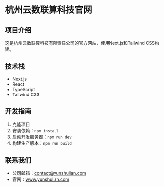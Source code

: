 # 杭州云数联算科技官网

## 项目介绍
这是杭州云数联算科技有限责任公司的官方网站，使用Next.js和Tailwind CSS构建。

## 技术栈
- Next.js
- React
- TypeScript
- Tailwind CSS

## 开发指南
1. 克隆项目
2. 安装依赖：`npm install`
3. 启动开发服务器：`npm run dev`
4. 构建生产版本：`npm run build`

## 联系我们
- 公司邮箱：contact@yunshulian.com
- 官网：www.yunshulian.com 